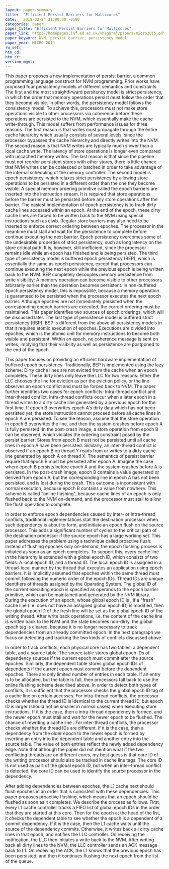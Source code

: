 ```yaml
---
layout: paper-summary
title:  "Efficient Persist Barriers for Multicores"
date:   2019-03-24 21:00:00 -0500
categories: paper
paper_title: "Efficient Persist Barriers for Multicores"
paper_link: http://homepages.inf.ed.ac.uk/vnagaraj/papers/micro2015.pdf
paper_keyword: NVM; persist barrier; persistency model
paper_year: MICRO 2015
rw_set: 
htm_cd: 
htm_cr: 
version_mgmt: 
---
```


This paper proposes a new implementation of persist barrier, a common programming language construct for NVM programming. 
Prior works have proposed four persistency models of different semantics and constraints. The first and the most straightfirward
persitency model is strict persistency, in which the order that memory operations persist must follow the order that they
become visible. In other words, the persistency model follows the consistency model. To achieve this, processors must
not make store operations visible to other processors via coherence before these operations are persisted to the NVM, which 
essentially make the cache write-through. This model suffers from performance issues for three reasons. The first reason is that
writes must propagate through the entire cache hierarchy which usually consists of several levels, since the processor 
bypasses the cache hierarchy and directly writes into the NVM. The second reason is that NVM writes are typically much slower
than a local cache write. The latency of store operations is longer even compared with uncached memory writes. The last reason
is that since the pipeline must not reorder persistent stores with other stores, there is little chance that NVM writes 
can be coalesced or batched in order to take advantage of the internal scheduling of the memory controller. The second model is 
epoch persistency, which relaxes strict persistency by allowing store operations to be persisted in a different order than
the one they become visible. A special memory ordering primitive called the epoch barriers are inserted into the instruction 
stream. It is required that store operations before the barrier must be persisted before any store operations after the 
barrier. The easiest implementation of epoch persistency is to track dirty cache lines accessed within an epoch. At the end 
of the epoch, these dirty cache lines are forced to be written back to the NVM using special instructions such as clwb.
Regular store barriers may also need to be inserted to enforce correct ordering between epoches. The processor in the meantime
must stall and wait for the persistence to complete before continue executing the next barrier. Epoch persistency overcomes
some of the undesirable properties of strict persistency, such as long latency on the store critical path. It is, however,
still inefficient, since the processor remains idle while an epoch has finished and is being persisted. The third type 
of persistency model is buffered epoch persistency (BEP), which is essentially the same as epoch persistency, except that 
processors can continue executing the next epoch while the previous epoch is being written back to the NVM. BEP completely
decouples memory persistence from write visibility: A memory operation can become visible to other processors arbitrarily
earlier than the operation becomes persistent. In non-buffered epoch persistency model, this is impossible, because a memory
operation is guaranteed to be persisted when the processor executes the next epoch barrier. Although epoches are not immediately
persisted when the corresponding epcoch barriers are executed, the correct ordering must be maintained. This paper identifies two
sources of epoch orderings, which will be discussed later. The last type of persistence model is buffered strict persistency (BSP).
BSP is different from the above all persistency models in that it requires atomic execution of epoches. Executions are divided
into epoches, which is the atomic unit for memory instructions to become both visible and persistent. Within an epoch, no 
coherence message is sent on writes, implying that their visibility as well as persistence are postponed to the end of the 
epoch.

This paper focuses on providing an efficient hardware implementation of buffered epoch persistency. Traditionally, BEP
is implemented using the lazy scheme: Dirty cache lines are not evicted from the cache when an epoch completes. These 
dirty lines only leave the LLC for two reasons: Either the LLC chooses the line for eviction as per the eviction policy,
or the line observes an epoch conflict and must be forced back to NVM. The paper further identifies two cases for epoch
conflicts: Intra-thread conflict and Inter-thread conflict. Intra-thread conflicts occur when a later epoch in a thread
writes to a dirty cache line generated by a previous epoch for the first time. If epoch B overwrites epoch A's dirty data
which has not been persisted yet, the store instruction cannot proceed before all cache lines in epoch A are persisted.
To see the reason, assume that the store operation in epoch B overwrites the line, and then the system crashes before epoch
A is fully persisted. In the post-crash image, a store operation from epoch B can be observed, which violates the ordering
constraint posed by the persist barrier: Stores from epoch B must not be persisted until all cache lines in epoch A have
been persisted. Similarly, an inter-thread conflict is observed if an epoch B on thread Y reads from or writes to a
dirty cache line generated by epoch A on thread X. The semantics of persist barrier require that epoch B must be persisted
after epoch A. Imagine the case where epoch B persists before epoch A and the system crashes before A is persisted. In 
the post-crash image, epoch B contains a value generated or derived from epoch A, but the corresponding line in epoch A
has not been persisted, and is lost during the crash. This outcome is inconsistent with normal execution, because epoch
B contains a value from nowhere. This scheme is called "online flushing", because cache lines of an epoch is only flushed
back to the NVM on-demand, and the processor must stall to allow the flush operation to complete.

In order to enforce epoch dependencies caused by inter- or intra-thread conflicts, traditional implementations stall
the destination processor when such dependency is about to form, and initiate an epoch flush on the source processor.
This adds a significant number of cycles to the critical path of the destination processor if the source epoch has a large
working set. This paper addresses the problem using a tachnique called proactive flush: Instead of flushing epoches 
only on-demand, the epoch flushing process is initiated as soon as an epoch completes. To support this, every cache line
in the hierarchy is extended with a global epoch ID, which consists of two fields: A local epoch ID, and a thread ID.
The local epoch ID is assigned in a thread-local manner by the thread that executes an application using epoch barriers. 
It is implicitly assumed that epoches within the same thread must commit following the numeric order of the epoch IDs. Thread IDs
are unique identifiers of threads assigned by the Operating System. The global ID of the current executing epoch is specified
as operands to the epoch barrier primitive, which can be maintained and generated by the NVM library. During the execution 
of an epoch, whose global epoch ID is , if a "fresh" cache line (i.e. does not have an assigned global epoch ID) is modified, 
then the global epoch ID of the fresh line will be set as the global epoch ID of the writing thread. After write back operations,
i.e. the content of the cache line is written back to the NVM and the state becomes non-dirty, the global epoch tag is cleared,
because it is no longer necessary to track dependencies from an already committed epoch. In the next paragraph 
we focus on detecting and tracking the two kinds of conflicts discussed above. 

In order to track conflicts, each physical core has two tables: a dependent table, and a source table. The source table stores
global epoch IDs of dependency sources if the current epoch must commit after the source epoches. Similarly, the dependent table 
stores global epoch IDs of dependents if the current epoch must commit before the dependent epoches. There are only limited
number of entries in each table. If an entry is to be allocated, but the table is full, then processors fall back to use
the online flushing scheme described above. In order to detect both types of conflicts, it is sufficient that the processor 
checks the global epoch ID tag of a cache line on certain accesses. For intra-thread conflicts, the processor checks whether 
the thread ID is identical to the current thread ID, but epoch ID is larger (should not be smaller in normal cases) when 
executing store instructions. If it is the case, then a intra-thread dependency is formed, and the newer epoch must stall
and wait for the newer epoch to be flushed. The chance of rewriting a cache line . For inter-thread conflicts, the processor 
checks whether the thread IDs are different. If it is the case, then a dependency from the older epoch to the newer epoch 
is formed by inserting an entry into the dependent table and another entry into the source table. The value of both entries 
reflect the newly added dependency edge. Note that although the paper did not mention what if the two conflicting threads 
are on different cores, my best guess is that core ID of the writing processor should also be tracked in cache line tags. 
The core ID is not used as part of the global epoch ID, but when an inter-thread conflict is detected, the core ID can be 
used to identify the source processor in the dependency. 

After adding dependencies between epoches, the L1 cache next should flush epoches in an order that is consistent with 
these dependencies. This paper proposes proactive flushing, which means that an epoch should be flushed as soon as it completes.
We describe the process as follows. First, every L1 cache controller tracks a FIFO list of global epoch IDs in the order
that they are started at this core. Then for the epoch at the head of the list, it checks the dependent table to see whether the
epoch is a dependent of a commit dependency. If it is the case, then the L1 cache waits until the source of the dependency
commits. Otherwise, it writes back all dirty cache lines in that epoch, and notifies the LLC controller. On receiving the notification,
the LLC then initiates a write back to the NVM. After writing back all dirty lines to the NVM, the LLC controller sends an ACK
message back to L1. On receiving the ACK, the L1 knows that the previous epoch has been persisted, and then it continues 
flushing the next epoch from the list of the queue.

